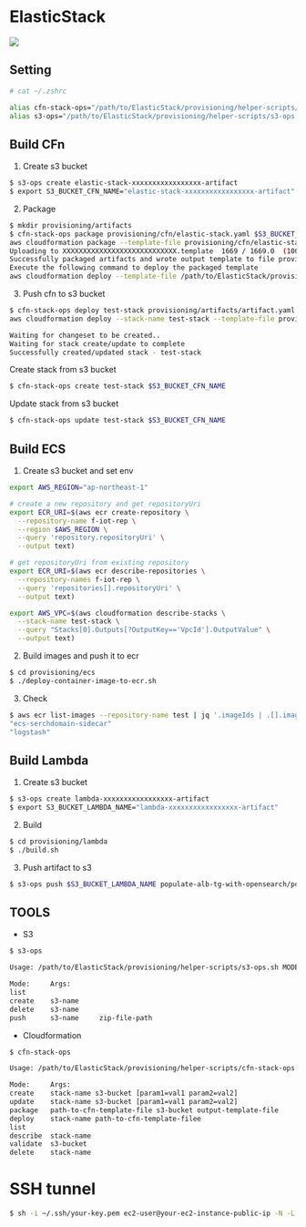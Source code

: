 # ElasticStack

![](https://codebuild.ap-northeast-1.amazonaws.com/badges?uuid=eyJlbmNyeXB0ZWREYXRhIjoickNjQlcrckNSS0xkUGJPUFVkWUdBSlJVcmZwc2NnTWZld2tZVEFLZ2pCR1E3bEdHV1VmS0plYnFKNWJvYmRWeWErSDUrc2hNeERxYTB1RllxOGpvY0E0PSIsIml2UGFyYW1ldGVyU3BlYyI6ImZhU1FGQjNCUkRIbnJST0YiLCJtYXRlcmlhbFNldFNlcmlhbCI6MX0%3D&branch=main)

## Setting
```bash
# cat ~/.zshrc

alias cfn-stack-ops="/path/to/ElasticStack/provisioning/helper-scripts/cfn-stack-ops.sh $1"
alias s3-ops="/path/to/ElasticStack/provisioning/helper-scripts/s3-ops.sh $1"
```

## Build CFn
1. Create s3 bucket
```bash
$ s3-ops create elastic-stack-xxxxxxxxxxxxxxxxx-artifact
$ export S3_BUCKET_CFN_NAME="elastic-stack-xxxxxxxxxxxxxxxxx-artifact"
```

2. Package
```bash
$ mkdir provisioning/artifacts
$ cfn-stack-ops package provisioning/cfn/elastic-stack.yaml $S3_BUCKET_CFN_NAME provisioning/artifacts/artifact.yaml
aws cloudformation package --template-file provisioning/cfn/elastic-stack.yaml --s3-bucket elastic-stack-xxxxxxxxxxxxxxxxx-artifact --output-template-file provisioning/artifacts/artifact.yaml
Uploading to XXXXXXXXXXXXXXXXXXXXXXXXXXXX.template  1669 / 1669.0  (100.00%)
Successfully packaged artifacts and wrote output template to file provisioning/artifacts/artifact.yaml.
Execute the following command to deploy the packaged template
aws cloudformation deploy --template-file /path/to/ElasticStack/provisioning/artifacts/artifact.yaml --stack-name <YOUR STACK NAME>
```

3. Push cfn to s3 bucket
```bash
$ cfn-stack-ops deploy test-stack provisioning/artifacts/artifact.yaml
aws cloudformation deploy --stack-name test-stack --template-file provisioning/artifacts/artifact.yaml

Waiting for changeset to be created..
Waiting for stack create/update to complete
Successfully created/updated stack - test-stack
```

Create stack from s3 bucket
```bash
$ cfn-stack-ops create test-stack $S3_BUCKET_CFN_NAME
```

Update stack from s3 bucket
```bash
$ cfn-stack-ops update test-stack $S3_BUCKET_CFN_NAME
```

## Build ECS
1. Create s3 bucket and set env
```bash
export AWS_REGION="ap-northeast-1"

# create a new repository and get repositoryUri
export ECR_URI=$(aws ecr create-repository \
  --repository-name f-iot-rep \
  --region $AWS_REGION \
  --query 'repository.repositoryUri' \
  --output text)

# get repositoryUri from existing repository
export ECR_URI=$(aws ecr describe-repositories \
  --repository-names f-iot-rep \
  --query 'repositories[].repositoryUri' \
  --output text)

export AWS_VPC=$(aws cloudformation describe-stacks \
  --stack-name test-stack \
  --query "Stacks[0].Outputs[?OutputKey=='VpcId'].OutputValue" \
  --output text)
```

2. Build images and push it to ecr
```bash
$ cd provisioning/ecs
$ ./deploy-container-image-to-ecr.sh
```

3. Check
```bash
$ aws ecr list-images --repository-name test | jq '.imageIds | .[].imageTag'
"ecs-serchdomain-sidecar"
"logstash"
```

## Build Lambda
1. Create s3 bucket
```bash
$ s3-ops create lambda-xxxxxxxxxxxxxxxxx-artifact
$ export S3_BUCKET_LAMBDA_NAME="lambda-xxxxxxxxxxxxxxxxx-artifact"
```

2. Build
```bash
$ cd provisioning/lambda
$ ./build.sh
```

3. Push artifact to s3 
```bash
$ s3-ops push $S3_BUCKET_LAMBDA_NAME populate-alb-tg-with-opensearch/populate-alb-tg-with-opensearch.zip
```

## TOOLS
* S3
```bash
$ s3-ops 

Usage: /path/to/ElasticStack/provisioning/helper-scripts/s3-ops.sh MODE ARGS

Mode:     Args:
list      
create    s3-name
delete    s3-name
push      s3-name     zip-file-path
```

* Cloudformation
```bash
$ cfn-stack-ops

Usage: /path/to/ElasticStack/provisioning/helper-scripts/cfn-stack-ops.sh MODE ARGS

Mode:     Args:
create    stack-name s3-bucket [param1=val1 param2=val2]
update    stack-name s3-bucket [param1=val1 param2=val2]
package   path-to-cfn-template-file s3-bucket output-template-file
deploy    stack-name path-to-cfn-template-filee
list      
describe  stack-name
validate  s3-bucket
delete    stack-name
```

# SSH tunnel

```bash
$ sh -i ~/.ssh/your-key.pem ec2-user@your-ec2-instance-public-ip -N -L 9200:vpc-domain-name.region.es.amazonaws.com:443
```